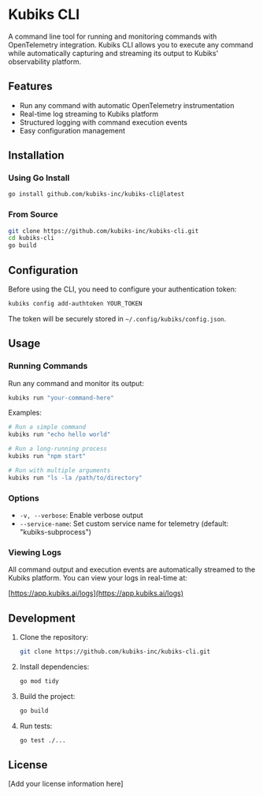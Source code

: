 # Kubiks CLI

A command line tool for running and monitoring commands with OpenTelemetry integration. Kubiks CLI allows you to execute any command while automatically capturing and streaming its output to Kubiks' observability platform.

## Features

- Run any command with automatic OpenTelemetry instrumentation
- Real-time log streaming to Kubiks platform
- Structured logging with command execution events
- Easy configuration management

## Installation

### Using Go Install

```bash
go install github.com/kubiks-inc/kubiks-cli@latest
```

### From Source

```bash
git clone https://github.com/kubiks-inc/kubiks-cli.git
cd kubiks-cli
go build
```

## Configuration

Before using the CLI, you need to configure your authentication token:

```bash
kubiks config add-authtoken YOUR_TOKEN
```

The token will be securely stored in `~/.config/kubiks/config.json`.

## Usage

### Running Commands

Run any command and monitor its output:

```bash
kubiks run "your-command-here"
```

Examples:

```bash
# Run a simple command
kubiks run "echo hello world"

# Run a long-running process
kubiks run "npm start"

# Run with multiple arguments
kubiks run "ls -la /path/to/directory"
```

### Options

- `-v, --verbose`: Enable verbose output
- `--service-name`: Set custom service name for telemetry (default: "kubiks-subprocess")

### Viewing Logs

All command output and execution events are automatically streamed to the Kubiks platform. You can view your logs in real-time at:

[https://app.kubiks.ai/logs](https://app.kubiks.ai/logs)

## Development

1. Clone the repository:

   ```bash
   git clone https://github.com/kubiks-inc/kubiks-cli.git
   ```

2. Install dependencies:

   ```bash
   go mod tidy
   ```

3. Build the project:

   ```bash
   go build
   ```

4. Run tests:
   ```bash
   go test ./...
   ```

## License

[Add your license information here]
